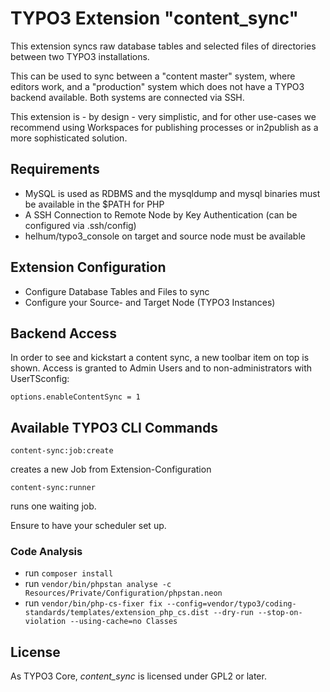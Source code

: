 # TYPO3 Extension "content_sync"

This extension syncs raw database tables and selected files of directories between two TYPO3 installations.

This can be used to sync between a "content master" system, where editors work, and a "production" system which does not have a TYPO3 backend available. Both systems are connected via SSH.

This extension is - by design - very simplistic, and for other use-cases we recommend using Workspaces for publishing processes or in2publish as a more sophisticated solution.

## Requirements

* MySQL is used as RDBMS and the mysqldump and mysql binaries must be available in the $PATH for PHP
* A SSH Connection to Remote Node by Key Authentication (can be configured via .ssh/config)
* helhum/typo3_console on target and source node must be available

## Extension Configuration

* Configure Database Tables and Files to sync
* Configure your Source- and Target Node (TYPO3 Instances)

## Backend Access

In order to see and kickstart a content sync, a new toolbar item on top is shown. Access is granted to Admin Users and to non-administrators with UserTSconfig:

    options.enableContentSync = 1


## Available TYPO3 CLI Commands

    content-sync:job:create
    
creates a new Job from Extension-Configuration

    content-sync:runner
    
runs one waiting job.

Ensure to have your scheduler set up.

### Code Analysis

- run `composer install`
- run ``vendor/bin/phpstan analyse -c Resources/Private/Configuration/phpstan.neon``
- run ``vendor/bin/php-cs-fixer fix --config=vendor/typo3/coding-standards/templates/extension_php_cs.dist --dry-run --stop-on-violation --using-cache=no Classes``


## License

As TYPO3 Core, _content_sync_ is licensed under GPL2 or later.
